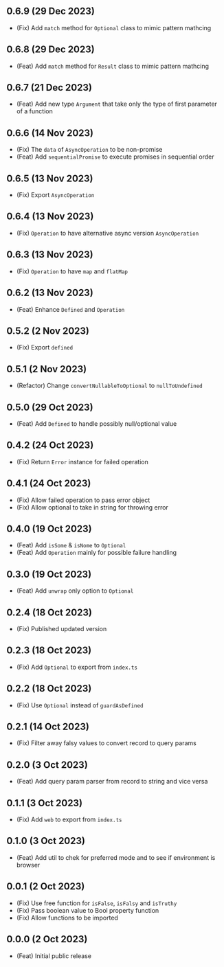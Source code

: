 ## 0.6.9 (29 Dec 2023)

-   (Fix) Add `match` method for `Optional` class to mimic pattern mathcing

## 0.6.8 (29 Dec 2023)

-   (Feat) Add `match` method for `Result` class to mimic pattern mathcing

## 0.6.7 (21 Dec 2023)

-   (Feat) Add new type `Argument` that take only the type of first parameter of a function

## 0.6.6 (14 Nov 2023)

-   (Fix) The `data` of `AsyncOperation` to be non-promise
-   (Feat) Add `sequentialPromise` to execute promises in sequential order

## 0.6.5 (13 Nov 2023)

-   (Fix) Export `AsyncOperation`

## 0.6.4 (13 Nov 2023)

-   (Fix) `Operation` to have alternative async version `AsyncOperation`

## 0.6.3 (13 Nov 2023)

-   (Fix) `Operation` to have `map` and `flatMap`

## 0.6.2 (13 Nov 2023)

-   (Feat) Enhance `Defined` and `Operation`

## 0.5.2 (2 Nov 2023)

-   (Fix) Export `defined`

## 0.5.1 (2 Nov 2023)

-   (Refactor) Change `convertNullableToOptional` to `nullToUndefined`

## 0.5.0 (29 Oct 2023)

-   (Feat) Add `Defined` to handle possibly null/optional value

## 0.4.2 (24 Oct 2023)

-   (Fix) Return `Error` instance for failed operation

## 0.4.1 (24 Oct 2023)

-   (Fix) Allow failed operation to pass error object
-   (Fix) Allow optional to take in string for throwing error

## 0.4.0 (19 Oct 2023)

-   (Feat) Add `isSome` & `isNome` to `Optional`
-   (Feat) Add `Operation` mainly for possible failure handling

## 0.3.0 (19 Oct 2023)

-   (Feat) Add `unwrap` only option to `Optional`

## 0.2.4 (18 Oct 2023)

-   (Fix) Published updated version

## 0.2.3 (18 Oct 2023)

-   (Fix) Add `Optional` to export from `index.ts`

## 0.2.2 (18 Oct 2023)

-   (Fix) Use `Optional` instead of `guardAsDefined`

## 0.2.1 (14 Oct 2023)

-   (Fix) Filter away falsy values to convert record to query params

## 0.2.0 (3 Oct 2023)

-   (Feat) Add query param parser from record to string and vice versa

## 0.1.1 (3 Oct 2023)

-   (Fix) Add `web` to export from `index.ts`

## 0.1.0 (3 Oct 2023)

-   (Feat) Add util to chek for preferred mode and to see if environment is browser

## 0.0.1 (2 Oct 2023)

-   (Fix) Use free function for `isFalse`, `isFalsy` and `isTruthy`
-   (Fix) Pass boolean value to Bool property function
-   (Fix) Allow functions to be imported

## 0.0.0 (2 Oct 2023)

-   (Feat) Initial public release
